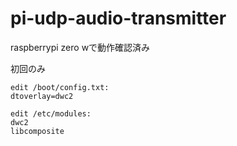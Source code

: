 # pi-udp-audio-transmitter
raspberrypi zero wで動作確認済み

初回のみ
```
edit /boot/config.txt:
dtoverlay=dwc2

edit /etc/modules:
dwc2
libcomposite
```
